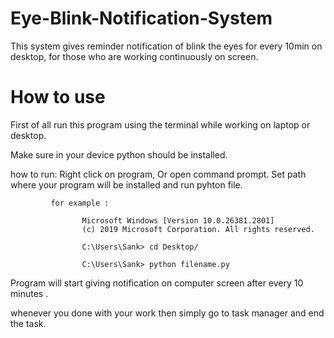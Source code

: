 # Eye-Blink-Notification-System
This system gives reminder notification of blink the eyes for every 10min on desktop, for those who are working continuously on screen.

# How to use 
First of all run this program using the terminal while working on laptop or desktop.

Make sure in your device python should be installed.

how to run:  Right click on program,
             Or
             open command prompt.
             Set path where your program will be installed and run pyhton file.
             
             for example : 
             
                    Microsoft Windows [Version 10.0.26381.2801]
                    (c) 2019 Microsoft Corporation. All rights reserved.

                    C:\Users\Sank> cd Desktop/
             
                    C:\Users\Sank> python filename.py 

Program will start giving notification on computer screen after every 10 minutes .

whenever you done with your work then simply go to task manager and end the task.
